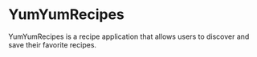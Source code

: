 # YumYumRecipes
YumYumRecipes is a recipe application that allows users to discover and save their favorite recipes.
